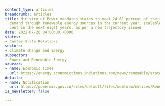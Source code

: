 ```yaml
---
content_type: articles
breadcrumbs: articles
title: Ministry of Power mandates states to meet 24.61 percent of their total power
  demand through renewable energy sources in the current year, scalable to 43.33 per
  cent in the next eight years, as per a new trajectory issued
date: 2022-07-26 04:00:00 +0000
states:
- Center-State Relations
sectors:
- Climate Change and Energy
subsectors:
- Power and Renewable Energy
sources:
- name: Economic Times
  url: https://energy.economictimes.indiatimes.com/news/renewable/states-get-a-new-green-power-mandate/93064438
details:
- name: Notification
  url: https://powermin.gov.in/sites/default/files/webform/notices/Renewable_Purchase_Obligation_and_Energy_Storage_Obligation_Trajectory_till_2029_30.pdf
is_newsletter: false

---
```

